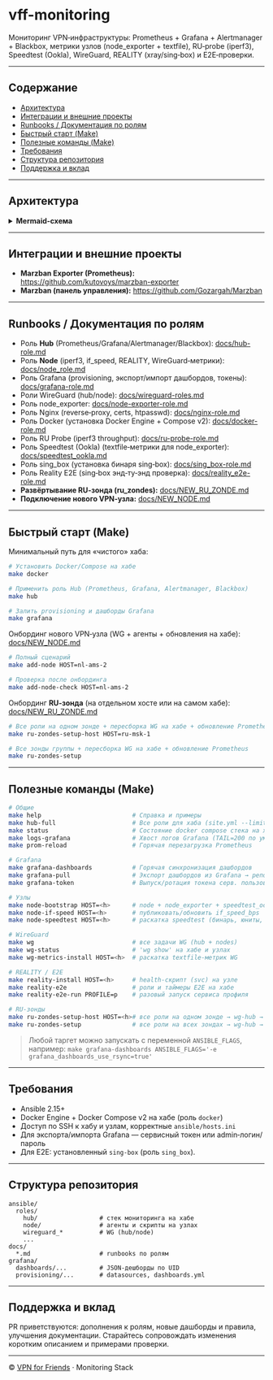 # vff-monitoring

Мониторинг VPN‑инфраструктуры: Prometheus + Grafana + Alertmanager + Blackbox, метрики узлов (node_exporter + textfile), RU‑probe (iperf3), Speedtest (Ookla), WireGuard, REALITY (xray/sing‑box) и E2E‑проверки.

---

## Содержание

- [Архитектура](#архитектура)
- [Интеграции и внешние проекты](#интеграции-и-внешние-проекты)
- [Runbooks / Документация по ролям](#runbooks--документация-по-ролям)
- [Быстрый старт (Make)](#быстрый-старт-make)
- [Полезные команды (Make)](#полезные-команды-make)
- [Требования](#требования)
- [Структура репозитория](#структура-репозитория)
- [Поддержка и вклад](#поддержка-и-вклад)

---

## Архитектура

<details>
<summary><strong>Mermaid-схема</strong></summary>

```mermaid
flowchart LR
  %% =========================
  %% CONTROL PLANE (ANSIBLE)
  %% =========================
  subgraph CONTROL[Ansible управление]
    A1[Роль hub<br/>ansible/roles/hub]
    A2[Роль node<br/>ansible/roles/node]
    A3[Прочие роли<br/>wireguard_*, node_exporter,<br/>speedtest_ookla, ru_probe,<br/>sing_box, reality_e2e, nginx, docker, grafana]
  end

  %% =========================
  %% HUB
  %% =========================
  subgraph HUB[Monitoring Hub]
    direction TB
    H1[(Prometheus)]
    H2[(Grafana)]
    H3[(Alertmanager)]
    H4[(Blackbox Exporter)]
    H5[(Nginx reverse-proxy)]
    H6[(Docker Engine + Compose)]
    H7[(RU iperf3 probe<br/>textfile)]
    H8[(REALITY E2E probes<br/>textfile)]
    H9[(Prometheus rules<br/>recording и alerts)]
    H10[(Marzban exporter)]
  end

  %% =========================
  %% NODES
  %% =========================
  subgraph NODES[VPN узлы группа vpn]
    direction TB
    N1[node_exporter :9100<br/>включая textfile]
    N2[if_speed_bps<br/>textfile]
    N3[WireGuard metrics<br/>textfile]
    N4[REALITY svc health<br/>textfile]
    N5[Speedtest Ookla<br/>textfile]
  end

  %% =========================
  %% EXTERNAL
  %% =========================
  subgraph EXT[Внешние системы]
    S1[(Speedtest servers Ookla)]
    M1[(Marzban panel)]
    T1[(Notifiers<br/>Telegram bot)]
  end

  %% =========================
  %% WIREGUARD OVERLAY
  %% =========================
  WGNET((WireGuard overlay))

  %% -------- Ansible раскатка --------
  A1 -->|deploy cfg provisioning| HUB
  A2 -->|install agents| NODES
  A3 --> HUB
  A3 --> NODES

  %% -------- Скрейпы Prometheus --------
  N1 -->|/metrics| H1
  N2 -->|textfile| N1
  N3 -->|textfile| N1
  N4 -->|textfile| N1
  N5 -->|textfile| N1

  H7 -->|textfile| H1
  H8 -->|textfile| H1
  H10 -->|/metrics| H1

  %% Blackbox проверяет ИМЕННО VPN-узлы
  H4 -->|/probe icmp tcp| NODES
  H1 <-->|scrape blackbox| H4

  %% Связность и правила
  H1 --> H9
  H1 -->|alerts| H3
  H3 -->|notify| T1
  H2 -->|dashboards provisioned| H1
  H5 --- H1
  H5 --- H2
  H5 --- H3

  %% Speedtest использует внешние сервера
  N5 -. использует .-> S1

  %% WireGuard оверлей между хабом и нодами
  HUB -. WG .- WGNET -. WG .- NODES

  %% RU iperf3 проба — через WG к узлам
  H7 -->|iperf3 via WG| NODES

  %% REALITY E2E — к узлам через SOCKS (sing box), не через WG
  H8 -->|via SOCKS sing_box| NODES

  %% Marzban exporter на хабе тянет метрики с внешней панели
  H10 <-->|pull| M1

```
</details>

---

## Интеграции и внешние проекты

- **Marzban Exporter (Prometheus):** https://github.com/kutovoys/marzban-exporter
- **Marzban (панель управления):** https://github.com/Gozargah/Marzban

---

## Runbooks / Документация по ролям

- Роль **Hub** (Prometheus/Grafana/Alertmanager/Blackbox): [docs/hub-role.md](docs/hub-role.md)
- Роль **Node** (iperf3, if_speed, REALITY, WireGuard‑метрики): [docs/node_role.md](docs/node_role.md)
- Роль Grafana (provisioning, экспорт/импорт дашбордов, токены): [docs/grafana-role.md](docs/grafana-role.md)
- Роли WireGuard (hub/node): [docs/wireguard-roles.md](docs/wireguard-roles.md)
- Роль node_exporter: [docs/node-exporter-role.md](docs/node-exporter-role.md)
- Роль Nginx (reverse‑proxy, certs, htpasswd): [docs/nginx-role.md](docs/nginx-role.md)
- Роль Docker (установка Docker Engine + Compose v2): [docs/docker-role.md](docs/docker-role.md)
- Роль RU Probe (iperf3 throughput): [docs/ru-probe-role.md](docs/ru-probe-role.md)
- Роль Speedtest (Ookla) (textfile‑метрики для node_exporter): [docs/speedtest_ookla.md](docs/speedtest_ookla.md)
- Роль sing_box (установка бинаря sing‑box): [docs/sing_box-role.md](docs/sing_box-role.md)
- Роль Reality E2E (sing‑box энд‑ту‑энд проверка): [docs/reality_e2e-role.md](docs/reality_e2e-role.md)
- **Развёртывание RU‑зонда (ru_zondes):** [docs/NEW_RU_ZONDE.md](docs/NEW_RU_ZONDE.md)
- **Подключение нового VPN‑узла:** [docs/NEW_NODE.md](docs/NEW_NODE.md)

---

## Быстрый старт (Make)

Минимальный путь для «чистого» хаба:

```bash
# Установить Docker/Compose на хабе
make docker

# Применить роль Hub (Prometheus, Grafana, Alertmanager, Blackbox)
make hub

# Залить provisioning и дашборды Grafana
make grafana
```

Онбординг нового VPN‑узла (WG + агенты + обновления на хабе): [docs/NEW_NODE.md](docs/NEW_NODE.md)

```bash
# Полный сценарий
make add-node HOST=nl-ams-2

# Проверка после онбординга
make add-node-check HOST=nl-ams-2
```

Онбординг **RU‑зонда** (на отдельном хосте или на самом хабе): [docs/NEW_RU_ZONDE.md](docs/NEW_RU_ZONDE.md)

```bash
# Все роли на одном зонде + пересборка WG на хабе + обновление Prometheus
make ru-zondes-setup-host HOST=ru-msk-1

# Все зонды группы + пересборка WG на хабе + обновление Prometheus
make ru-zondes-setup
```

---

## Полезные команды (Make)

```bash
# Общие
make help                         # Справка и примеры
make hub-full                     # Все роли для хаба (site.yml --limit hub)
make status                       # Состояние docker compose стека на хабе
make logs-grafana                 # Хвост логов Grafana (TAIL=200 по умолчанию)
make prom-reload                  # Горячая перезагрузка Prometheus

# Grafana
make grafana-dashboards           # Горячая синхронизация дашбордов
make grafana-pull                 # Экспорт дашбордов из Grafana → репо
make grafana-token                # Выпуск/ротация токена серв. пользователя

# Узлы
make node-bootstrap HOST=<h>      # node + node_exporter + speedtest_ookla
make node-if-speed HOST=<h>       # публиковать/обновить if_speed_bps
make node-speedtest HOST=<h>      # раскатка speedtest (бинарь, юниты, таймер)

# WireGuard
make wg                           # все задачи WG (hub + nodes)
make wg-status                    # 'wg show' на хабе и узлах
make wg-metrics-install HOST=<h>  # раскатка textfile-метрик WG

# REALITY / E2E
make reality-install HOST=<h>     # health‑скрипт (svc) на узле
make reality-e2e                  # роли и таймеры E2E на хабе
make reality-e2e-run PROFILE=p    # разовый запуск сервиса профиля

# RU‑зонды
make ru-zondes-setup-host HOST=<h># все роли на одном зонде → wg-hub → prom-rules
make ru-zondes-setup              # все роли на всех зондах → wg-hub → prom-rules
```

> Любой таргет можно запускать с переменной `ANSIBLE_FLAGS`, например:
> `make grafana-dashboards ANSIBLE_FLAGS='-e grafana_dashboards_use_rsync=true'`

---

## Требования

- Ansible 2.15+
- Docker Engine + Docker Compose v2 на хабе (роль `docker`)
- Доступ по SSH к хабу и узлам, корректные `ansible/hosts.ini`
- Для экспорта/импорта Grafana — сервисный токен или admin‑логин/пароль
- Для E2E: установленный `sing-box` (роль `sing_box`).

---

## Структура репозитория

```
ansible/
  roles/
    hub/                 # стек мониторинга на хабе
    node/                # агенты и скрипты на узлах
    wireguard_*          # WG (hub/node)
    ...
docs/
  *.md                   # runbooks по ролям
grafana/
  dashboards/...         # JSON-дешборды по UID
  provisioning/...       # datasources, dashboards.yml
```

---

## Поддержка и вклад

PR приветствуются: дополнения к ролям, новые дашборды и правила, улучшения документации. Старайтесь сопровождать изменения коротким описанием и примерами проверки.

---

© [VPN for Friends](https://t.me/vpn_for_myfriends_bot) · Monitoring Stack